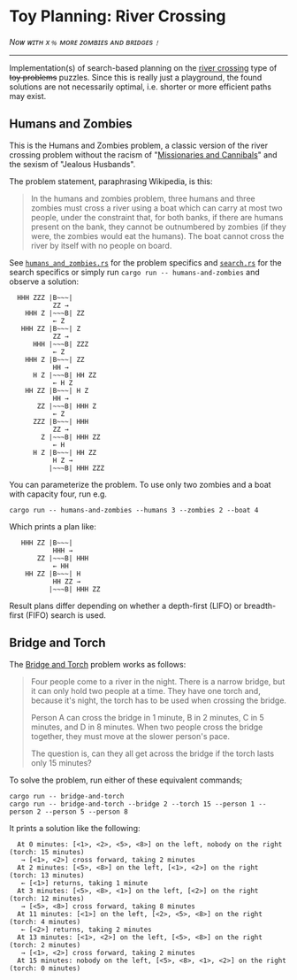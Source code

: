 # Toy Planning: River Crossing
_Nᴏᴡ ᴡɪᴛʜ x﹪ ᴍᴏʀᴇ ᴢᴏᴍʙɪᴇs ᴀɴᴅ ʙʀɪᴅɢᴇs﹗_

---

Implementation(s) of search-based planning on the [river crossing] type of ~~toy problems~~ puzzles.
Since this is really just a playground, the found solutions are not necessarily optimal,
i.e. shorter or more efficient paths may exist.

## Humans and Zombies

This is the Humans and Zombies problem, a classic version of the river crossing problem without
the racism of "[Missionaries and Cannibals]" and the sexism of "Jealous Husbands".

The problem statement, paraphrasing Wikipedia, is this:

> In the humans and zombies problem, three humans and three zombies must cross
> a river using a boat which can carry at most two people, under the constraint that, for both banks,
> if there are humans present on the bank, they cannot be outnumbered by zombies
> (if they were, the zombies would eat the humans).
> The boat cannot cross the river by itself with no people on board.

See [`humans_and_zombies.rs`](src/humans_and_zombies.rs) for the problem specifics
and [`search.rs`](src/search.rs) for the search specifics or simply run `cargo run -- humans-and-zombies` and observe a solution:

```
  HHH ZZZ |B~~~|
           ZZ →
    HHH Z |~~~B| ZZ
           ← Z
   HHH ZZ |B~~~| Z
           ZZ →
      HHH |~~~B| ZZZ
           ← Z
    HHH Z |B~~~| ZZ
           HH →
      H Z |~~~B| HH ZZ
           ← H Z
    HH ZZ |B~~~| H Z
           HH →
       ZZ |~~~B| HHH Z
           ← Z
      ZZZ |B~~~| HHH
           ZZ →
        Z |~~~B| HHH ZZ
           ← H
      H Z |B~~~| HH ZZ
           H Z →
          |~~~B| HHH ZZZ
```

You can parameterize the problem. To use only two zombies and a boat with capacity four, run e.g.

```
cargo run -- humans-and-zombies --humans 3 --zombies 2 --boat 4
```

Which prints a plan like:

```
   HHH ZZ |B~~~|
           HHH →
       ZZ |~~~B| HHH
           ← HH
    HH ZZ |B~~~| H
           HH ZZ →
          |~~~B| HHH ZZ
```

Result plans differ depending on whether a depth-first (LIFO) or
breadth-first (FIFO) search is used.

## Bridge and Torch

The [Bridge and Torch] problem works as follows:

> Four people come to a river in the night. There is a narrow bridge, but it can only
> hold two people at a time. They have one torch and, because it's night, the torch has
> to be used when crossing the bridge.
> 
> Person A can cross the bridge in 1 minute, B in 2 minutes, C in 5 minutes, and D in 8 minutes.
> When two people cross the bridge together, they must move at the slower person's pace.
> 
> The question is, can they all get across the bridge if the torch lasts only 15 minutes?

To solve the problem, run either of these equivalent commands;

```
cargo run -- bridge-and-torch
cargo run -- bridge-and-torch --bridge 2 --torch 15 --person 1 --person 2 --person 5 --person 8
```

It prints a solution like the following:

```
  At 0 minutes: [<1>, <2>, <5>, <8>] on the left, nobody on the right (torch: 15 minutes)
   → [<1>, <2>] cross forward, taking 2 minutes
  At 2 minutes: [<5>, <8>] on the left, [<1>, <2>] on the right (torch: 13 minutes)
   ← [<1>] returns, taking 1 minute
  At 3 minutes: [<5>, <8>, <1>] on the left, [<2>] on the right (torch: 12 minutes)
   → [<5>, <8>] cross forward, taking 8 minutes
  At 11 minutes: [<1>] on the left, [<2>, <5>, <8>] on the right (torch: 4 minutes)
   ← [<2>] returns, taking 2 minutes
  At 13 minutes: [<1>, <2>] on the left, [<5>, <8>] on the right (torch: 2 minutes)
   → [<1>, <2>] cross forward, taking 2 minutes
  At 15 minutes: nobody on the left, [<5>, <8>, <1>, <2>] on the right (torch: 0 minutes)
```

[River crossing]: https://en.wikipedia.org/wiki/River_crossing_puzzle
[Missionaries and Cannibals]: https://en.wikipedia.org/wiki/Missionaries_and_cannibals_problem
[Bridge and Torch]: https://en.wikipedia.org/wiki/Bridge_and_torch_problem
